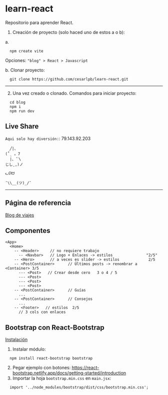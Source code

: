 # learn-react
Repositorio para aprender React. 

1. Creación de proyecto (solo haced uno de estos a o b):

a.
```
  npm create vite
```
Opciones: `"blog" > React > Javascript`

b. Clonar proyecto:
```
  git clone https://github.com/cesarlpb/learn-react.git
```

---

2. Una vez creado o clonado. Comandos para iniciar proyecto:                       
```
  cd blog
  npm i 
  npm run dev
```

## Live Share
`Aqui solo hay diversión:`: 
79.143.92.203
```
  ╱|、
(˚ˎ 。7  
  |、˜〵          
じしˍ,)ノ
```
```
ᓚᘏᗢ
```
```
¯\\__(ツ)_/¯
```
--- 

## Página de referencia

[Blog de viajes](https://www.viajeroscallejeros.com/)

## Componentes

```
<App>
  <Home>
    -- <Header>     // no requiere trabajo
      -- <Navbar>   // Logo + Enlaces -> estilos               "2/5"
    -- <Hero>       // a veces es slider -> estilos             2/5
    -- <PostContainer>      // Últimos posts -> renombrar a <Container> 3/5
      --- <Post>   // Crear desde cero   3 o 4 / 5
      --- <Post>
      --- <Post>
      --- <Post>
    -- <PostContainer>      // Guías
      ...
    -- <PostContainer>      // Consejos
      ...
    -- <Footer>   // estilos  2/5
      // 3 cols con enlaces
```

## Bootstrap con React-Bootstrap
[Instalación](https://react-bootstrap.netlify.app/docs/getting-started/introduction)
1. Instalar módulo:
```
  npm install react-bootstrap bootstrap
```
2. Pegar ejemplo con botones: https://react-bootstrap.netlify.app/docs/getting-started/introduction
3. Importar la hoja `bootstrap.min.css` en `main.jsx`:
```
  import '../node_modules/bootstrap/dist/css/bootstrap.min.css';
```